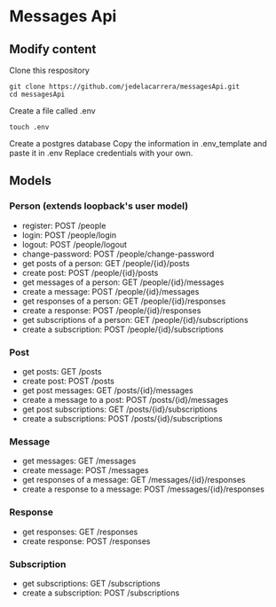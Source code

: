 # Messages Api

## Modify content

Clone this respository
``` 
git clone https://github.com/jedelacarrera/messagesApi.git
cd messagesApi
```

Create a file called .env
``` 
touch .env
```

Create a postgres database
Copy the information in .env_template and paste it in .env
Replace credentials with your own.


## Models

### Person (extends loopback's user model)
- register: POST /people
- login: POST /people/login
- logout: POST /people/logout
- change-password: POST /people/change-password
- get posts of a person: GET /people/{id}/posts
- create post: POST /people/{id}/posts
- get messages of a person: GET /people/{id}/messages
- create a message: POST /people/{id}/messages
- get responses of a person: GET /people/{id}/responses
- create a response: POST /people/{id}/responses
- get subscriptions of a person: GET /people/{id}/subscriptions
- create a subscription: POST /people/{id}/subscriptions

### Post
- get posts: GET /posts
- create post: POST /posts
- get post messages: GET /posts/{id}/messages
- create a message to a post: POST /posts/{id}/messages
- get post subscriptions: GET /posts/{id}/subscriptions
- create a subscriptions: POST /posts/{id}/subscriptions

### Message
- get messages: GET /messages
- create message: POST /messages
- get responses of a message: GET /messages/{id}/responses
- create a response to a message: POST /messages/{id}/responses

### Response
- get responses: GET /responses
- create response: POST /responses

### Subscription
- get subscriptions: GET /subscriptions
- create a subscription: POST /subscriptions